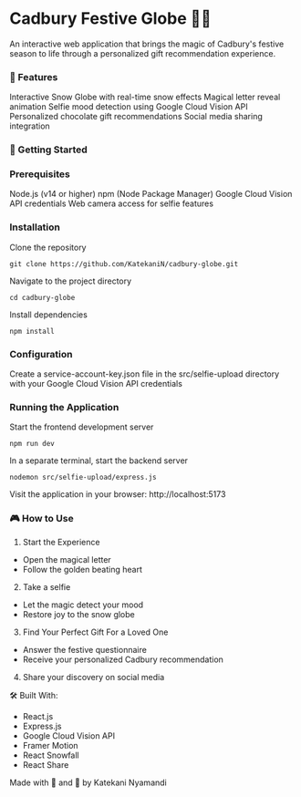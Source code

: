 # Cadbury Festive Globe 🎄✨

An interactive web application that brings the magic of Cadbury's festive season to life through a personalized gift recommendation experience.

### 🌟 Features

Interactive Snow Globe with real-time snow effects
Magical letter reveal animation
Selfie mood detection using Google Cloud Vision API
Personalized chocolate gift recommendations
Social media sharing integration

### 🚀 Getting Started

### Prerequisites
Node.js (v14 or higher)
npm (Node Package Manager)
Google Cloud Vision API credentials
Web camera access for selfie features


### Installation
Clone the repository

``` git clone https://github.com/KatekaniN/cadbury-globe.git ```

Navigate to the project directory

```
cd cadbury-globe
```

Install dependencies

```
npm install
```

### Configuration
Create a service-account-key.json file in the src/selfie-upload directory with your Google Cloud Vision API credentials

### Running the Application
Start the frontend development server

```
npm run dev
```

In a separate terminal, start the backend server

```
nodemon src/selfie-upload/express.js
```

Visit the application in your browser: http://localhost:5173

### 🎮 How to Use

1. Start the Experience
- Open the magical letter
- Follow the golden beating heart
2. Take a selfie
- Let the magic detect your mood
- Restore joy to the snow globe
3. Find Your Perfect Gift For a Loved One
- Answer the festive questionnaire
- Receive your personalized Cadbury recommendation
4. Share your discovery on social media


🛠️ Built With:  
- React.js
- Express.js
- Google Cloud Vision API
- Framer Motion
- React Snowfall
- React Share

Made with 💜 and 🍫 by Katekani Nyamandi 
